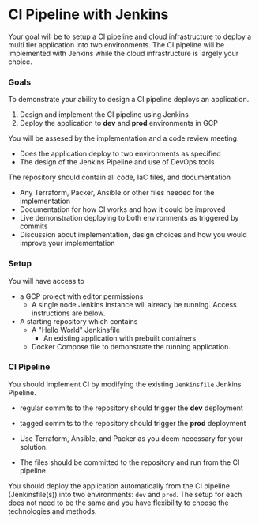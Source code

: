 # CI Pipeline with Jenkins

Your goal will be to setup a CI pipeline and cloud infrastructure
to deploy a multi tier application into two environments.
The CI pipeline will be implemented with Jenkins while
the cloud infrastructure is largely your choice.


### Goals

To demonstrate your ability to design a CI pipeline
deploys an application.

1. Design and implement the CI pipeline using Jenkins
2. Deploy the application to __dev__ and __prod__ environments in GCP

You will be assesed by the implementation and a code review meeting.

- Does the application deploy to two environments as specified
- The design of the Jenkins Pipeline and use of DevOps tools


The repository should contain all code, IaC files, and documentation

- Any Terraform, Packer, Ansible or other files needed for the implementation
- Documentation for how CI works and how it could be improved
- Live demonstration deploying to both environments as triggered by commits
- Discussion about implementation, design choices and how you would improve your implementation


### Setup

You will have access to

- a GCP project with editor permissions
    - A single node Jenkins instance will already be running. Access instructions are below.
- A starting repository which contains
    - A "Hello World" Jenkinsfile
		- An existing application with prebuilt containers
    - Docker Compose file to demonstrate the running application.


		


### CI Pipeline

You should implement CI by modifying the existing `Jenkinsfile` Jenkins Pipeline.

- regular commits to the repository should trigger the __dev__ deployment
- tagged commits to the repository should trigger the __prod__ deployment

- Use Terraform, Ansible, and Packer as you deem necessary for your solution.
- The files should be committed to the repository and run from the CI pipeline.

You should deploy the application automatically
from the CI pipeline (Jenkinsfile(s)) into
two environments: `dev` and `prod`.
The setup for each does not need to be the same
and you have flexibility to choose the technologies and methods.

